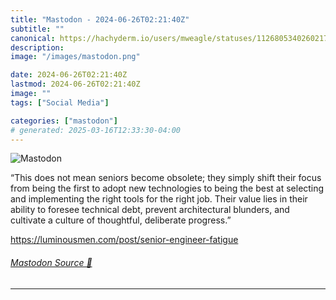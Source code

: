 ```yaml
---
title: "Mastodon - 2024-06-26T02:21:40Z"
subtitle: ""
canonical: https://hachyderm.io/users/mweagle/statuses/112680534026021721
description:
image: "/images/mastodon.png"

date: 2024-06-26T02:21:40Z
lastmod: 2024-06-26T02:21:40Z
image: ""
tags: ["Social Media"]

categories: ["mastodon"]
# generated: 2025-03-16T12:33:30-04:00
---
```

![Mastodon](/images/mastodon.png)

<p>“This does not mean seniors become obsolete; they simply shift their focus from being the first to adopt new technologies to being the best at selecting and implementing the right tools for the right job. Their value lies in their ability to foresee technical debt, prevent architectural blunders, and cultivate a culture of thoughtful, deliberate progress.”</p><p><a href="https://luminousmen.com/post/senior-engineer-fatigue" target="_blank" rel="nofollow noopener noreferrer" translate="no"><span class="invisible">https://</span><span class="ellipsis">luminousmen.com/post/senior-en</span><span class="invisible">gineer-fatigue</span></a></p>


###### [Mastodon Source 🐘](https://hachyderm.io/@mweagle/112680534026021721)

___
